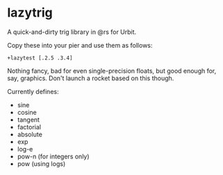 # lazytrig

A quick-and-dirty trig library in @rs for Urbit.

Copy these into your pier and use them as follows:

    +lazytest [.2.5 .3.4]

Nothing fancy, bad for even single-precision floats, but good enough for, say, graphics.  Don't launch a rocket based on this though.

Currently defines:

- sine
- cosine
- tangent
- factorial
- absolute
- exp
- log-e
- pow-n (for integers only)
- pow (using logs)
